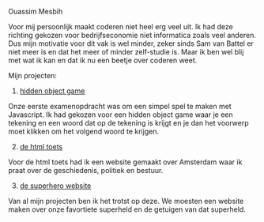 Ouassim Mesbih

Voor mij persoonlijk maakt coderen niet heel erg veel uit. Ik had deze richting gekozen voor bedrijfseconomie niet informatica zoals veel anderen. Dus mijn motivatie voor dit vak is wel minder, zeker sinds Sam van Battel er niet meer is en dat het meer of minder zelf-studie is. Maar ik ben wel blij met wat ik kan en dat ik nu een beetje over coderen weet.


Mijn projecten:


1. [hidden object game](hiddenobjectgame.md)

Onze eerste examenopdracht was om een simpel spel te maken met Javascript. Ik had gekozen voor een hidden object game waar je een tekening en een woord dat op de tekening is krijgt en je dan het voorwerp moet klikken om het volgend woord te krijgen.

2. [de html toets](htmltoets.md)

Voor de html toets had ik een website gemaakt over Amsterdam waar ik praat over de geschiedenis, politiek en bestuur.

3. [de superhero website](superherowebsite.md)

Van al mijn projecten ben ik het trotst op deze. We moesten een website maken over onze favortiete superheld en de getuigen van dat superheld.

